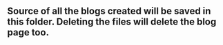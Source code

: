 ## Source of all the blogs created will be saved in this folder. Deleting the files will delete the blog page too.
